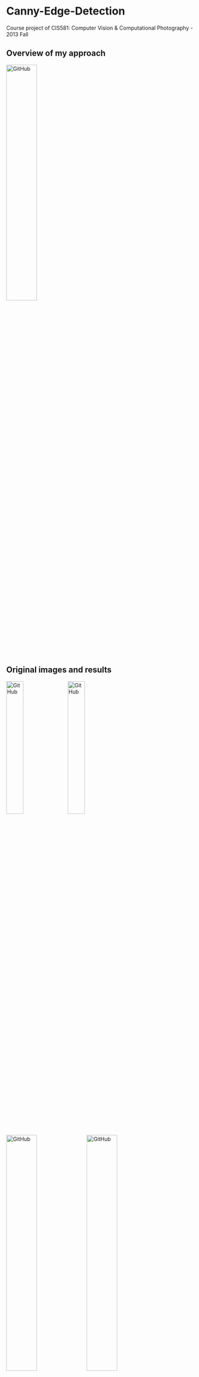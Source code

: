 Canny-Edge-Detection
====================

Course project of CIS581: Computer Vision &amp; Computational Photography - 2013 Fall

Overview of my approach
-----------------------
<img src="https://raw.github.com/zimengy/Canny-Edge-Detection/master/image_folder/1.jpg" alt="GitHub" title="puma painting" width="40%" height="40%" />

Original images and results
---------------------------
<img src="https://raw.github.com/zimengy/Canny-Edge-Detection/master/train_images/101085.jpg" alt="GitHub" title="puma painting" width="30%" height="30%" />&nbsp;&nbsp;
<img src="https://raw.github.com/zimengy/Canny-Edge-Detection/master/results/2.jpg" alt="GitHub" title="puma painting" width="30%" height="30%" />

<br>
<img src="https://raw.github.com/zimengy/Canny-Edge-Detection/master/train_images/106024.jpg" alt="GitHub" title="puma painting" width="40%" height="40%" />&nbsp;&nbsp;
<img src="https://raw.github.com/zimengy/Canny-Edge-Detection/master/results/3.jpg" alt="GitHub" title="puma painting" width="40%" height="40%" />

<br>
<img src="https://raw.github.com/zimengy/Canny-Edge-Detection/master/train_images/138078.jpg" alt="GitHub" title="puma painting" width="30%" height="30%" />&nbsp;&nbsp;
<img src="https://raw.github.com/zimengy/Canny-Edge-Detection/master/results/5.jpg" alt="GitHub" title="puma painting" width="30%" height="30%" />

<br>
<img src="https://raw.github.com/zimengy/Canny-Edge-Detection/master/train_images/145086.jpg" alt="GitHub" title="puma painting" width="40%" height="40%" />&nbsp;&nbsp;
<img src="https://raw.github.com/zimengy/Canny-Edge-Detection/master/results/6.jpg" alt="GitHub" title="puma painting" width="40%" height="40%" />

<br>
<img src="https://raw.github.com/zimengy/Canny-Edge-Detection/master/train_images/253027.jpg" alt="GitHub" title="puma painting" width="40%" height="40%" />&nbsp;&nbsp;
<img src="https://raw.github.com/zimengy/Canny-Edge-Detection/master/results/7.jpg" alt="GitHub" title="puma painting" width="40%" height="40%" />




